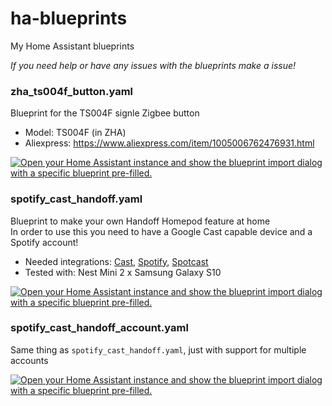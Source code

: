 # ha-blueprints
My Home Assistant blueprints

*If you need help or have any issues with the blueprints make a issue!*

### zha_ts004f_button.yaml
Blueprint for the TS004F signle Zigbee button
- Model: TS004F (in ZHA)
- Aliexpress: https://www.aliexpress.com/item/1005006762476931.html
  
[![Open your Home Assistant instance and show the blueprint import dialog with a specific blueprint pre-filled.](https://my.home-assistant.io/badges/blueprint_import.svg)](https://my.home-assistant.io/redirect/blueprint_import/?blueprint_url=https%3A%2F%2Fraw.githubusercontent.com%2FDanek309044%2Fha-blueprints%2Frefs%2Fheads%2Fmain%2Fzha_ts004f_button.yaml)

### spotify_cast_handoff.yaml
Blueprint to make your own Handoff Homepod feature at home<br>
In order to use this you need to have a Google Cast capable device and a Spotify account!
- Needed integrations: [Cast](https://www.home-assistant.io/integrations/cast/), [Spotify](https://www.home-assistant.io/integrations/spotify/), [Spotcast](https://github.com/fondberg/spotcast)
- Tested with: Nest Mini 2 x Samsung Galaxy S10
  
[![Open your Home Assistant instance and show the blueprint import dialog with a specific blueprint pre-filled.](https://my.home-assistant.io/badges/blueprint_import.svg)](https://my.home-assistant.io/redirect/blueprint_import/?blueprint_url=https%3A%2F%2Fraw.githubusercontent.com%2FDanek309044%2Fha-blueprints%2Frefs%2Fheads%2Fmain%2Fspotify_cast_handoff.yaml)

### spotify_cast_handoff_account.yaml
Same thing as `spotify_cast_handoff.yaml`, just with support for multiple accounts

[![Open your Home Assistant instance and show the blueprint import dialog with a specific blueprint pre-filled.](https://my.home-assistant.io/badges/blueprint_import.svg)](https://my.home-assistant.io/redirect/blueprint_import/?blueprint_url=https%3A%2F%2Fraw.githubusercontent.com%2FDanek309044%2Fha-blueprints%2Frefs%2Fheads%2Fmain%2Fspotify_cast_handoff_account.yaml)
